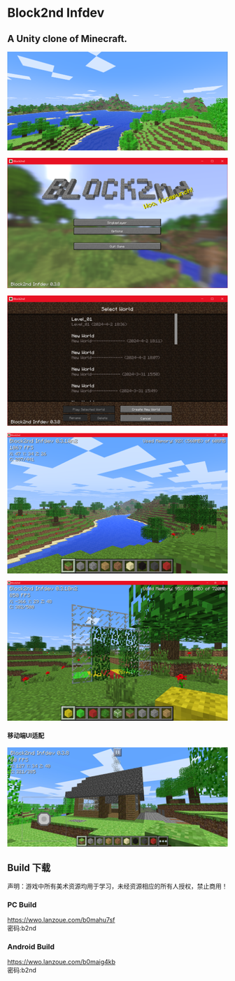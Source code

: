 # Block2nd Infdev

## A Unity clone of Minecraft.

![screenshot4.png](Misc/screenshot4.png)

![screenshot2.png](Misc/screenshot2.png "Screenshot")

![screenshot3.png](Misc/screenshot1.png "Screenshot")

![screenshot](Misc/screenshot5.png "Game Screenshot")

![screenshot3.png](Misc/screenshot3.png)

#### 移动端UI适配

![screenshot_m.jpg](Misc/screenshot_m.jpg)

## Build 下载

声明：游戏中所有美术资源均用于学习，未经资源相应的所有人授权，禁止商用！

### PC Build

https://wwo.lanzoue.com/b0mahu7sf  
密码:b2nd

### Android Build

https://wwo.lanzoue.com/b0maig4kb  
密码:b2nd
